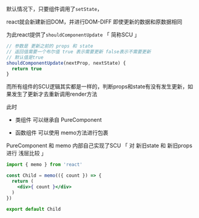 默认情况下，只要组件调用了`setState`，

react就会新建新旧DOM，并进行DOM-DIFF 即使更新的数据和原数据相同

为此react提供了`shouldComponentUpdate` 「 简称SCU 」

```js
// 参数是 更新之前的 props 和 state
// 返回值需要一个布尔值 true 表示需要更新 false表示不需要更新
// 默认值是true
shouldComponentUpdate(nextProp, nextState) {
  return true
}
```



而所有组件的SCU逻辑其实都是一样的，判断props和state有没有发生更新，如果发生了更新才去重新调用render方法

此时

+ 类组件 可以继承自 PureComponent

+ 函数组件 可以使用 memo方法进行包裹

PureComponent 和 memo 内部自己实现了SCU 「 对 新旧state 和 新旧props 进行 浅层比较 」

```jsx
import { memo } from 'react'

const Child = memo(({ count }) => {
  return (
    <div>{ count }</div>
  )
})

export default Child
```

